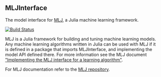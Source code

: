 ## MLJInterface

The model interface for
[MLJ](https://github.com/alan-turing-institute/MLJ.jl), a Julia
machine learning framework.

[![Build Status](https://travis-ci.com/alan-turing-institute/MLJInterface.jl.svg?branch=master)](https://travis-ci.com/alan-turing-institute/MLJInterface.jl)

MLJ is a Julia framework for building and tuning machine learning
models. Any machine learning algorithms written in Julia can be used
with MLJ if it is defined in a package that imports MLJInterface, and
implementing the model API defined there. For more information see the MLJ document
["Implementing the MLJ interface for a learning
algorithm"](https://github.com/alan-turing-institute/MLJ.jl/blob/master/doc/adding_new_models.md).

For MLJ documentation refer to the
[MLJ repository](https://github.com/alan-turing-institute/MLJ.jl).

